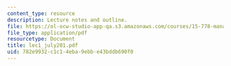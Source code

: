 ```yaml
---
content_type: resource
description: Lecture notes and outline.
file: https://ol-ocw-studio-app-qa.s3.amazonaws.com/courses/15-778-management-of-supply-networks-for-products-and-services-summer-2004/782e9932c1c14eba9ebbe43bddb690f0_lec1_july201.pdf
file_type: application/pdf
resourcetype: Document
title: lec1_july201.pdf
uid: 782e9932-c1c1-4eba-9ebb-e43bddb690f0
---
```

